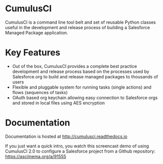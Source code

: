 # CumulusCI

CumulusCI is a command line tool belt and set of reusable Python classes useful in the development and release process of building a Salesforce Managed Package application.

# Key Features

* Out of the box, CumulusCI provides a complete best practice development and release process based on the processes used by Salesforce.org to build and release managed packages to thousands of users
* Flexible and pluggable system for running tasks (single actions) and flows (sequences of tasks)
* OAuth based org keychain allowing easy connection to Salesforce orgs and stored in local files using AES encryption

# Documentation
Documentation is hosted at http://cumulusci.readthedocs.io

If you just want a quick intro, you watch this screencast demo of using CumulusCI 2.0 to configure a Salesforce project from a Github repository:
https://asciinema.org/a/91555
